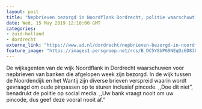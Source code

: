 ```yaml
---
layout: post
title: "Nepbrieven bezorgd in Noordflank Dordrecht, politie waarschuwt: ‘Bank vraagt nooit om pincode’"
date: Wed, 15 May 2019 12:10:00 GMT
categories: 
- zuid-holland 
- dordrecht 
externe_link: "https://www.ad.nl/dordrecht/nepbrieven-bezorgd-in-noordflank-dordrecht-politie-waarschuwt-bank-vraagt-nooit-om-pincode~affb48df/"
feature_image: "https://images1.persgroep.net/rcs/B_DC5Y8bP69NEqDz6D83QfWUKn8/diocontent/148431844/_fitwidth/400/?appId=21791a8992982cd8da851550a453bd7f&quality=0.7"
---
```


De wijkagenten van de wijk Noordflank in Dordrecht waarschuwen voor nepbrieven van banken die afgelopen week zijn bezorgd. In de wijk tussen de Noordendijk en het Wantij zijn diverse brieven verspreid waarin wordt gevraagd om oude pinpassen op te sturen inclusief pincode. ,,Doe dit niet”, benadrukt de politie op social media. ,,Uw bank vraagt nooit om uw pincode, dus geef deze vooral nooit af.”
